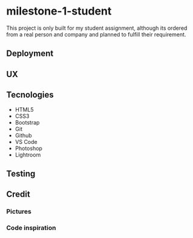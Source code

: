 # milestone-1-student

This project is only built for my student assignment, 
although its ordered from a real person and company and planned to fulfill their requirement.

## Deployment

## UX 

## Tecnologies
  - HTML5
  - CSS3
  - Bootstrap
  - Git
  - Github
  - VS Code
  - Photoshop
  - Lightroom 
  
## Testing 

## Credit
### Pictures
### Code inspiration 
